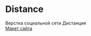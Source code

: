 # Distance
Верстка социальной сети Дистанция <br>
<a href="https://www.figma.com/file/7naTDnavh3dzSZfC0i8rbM/distance?node-id=1%3A37">Макет сайта</a>
